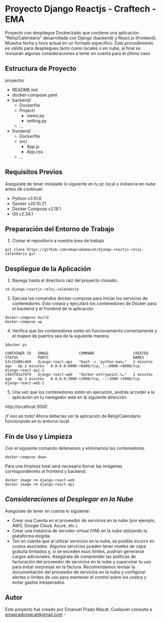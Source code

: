# Proyecto Django Reactjs - Craftech - EMA

Proyecto con despliegue Dockerizado que contiene una aplicación "Reloj/Calendario" desarrollada con Django (backend) y React.js (frontend). Muestra fecha y hora actual en un formato específico.
Este procedimiento es válido para despliegues tanto como locales o en nube, al final se revisarán algunas consideraciones a tener en cuenta para el último caso.


## Estructura de Proyecto

proyecto/
- README.md
- docker-compose.yaml
- backend/
  - Dockerfile
  - Project/
    - views.py
    - setting.py
  - ...
- frontend/
  - Dockerfile
  - src/
    - App.js
    - App.css
  - ...


## Requisitos Previos

Asegúrate de tener instalado lo siguiente en tu pc local o instancia en nube antes de continuar:
- Python v3.10.6
- Docker v20.10.21
- Docker Compose v2.18.1
- Git v2.34.1


## Preparación del Entorno de Trabajo
1. Clonar el repositorio a nuestra área de trabajo
```
git clone https://github.com/emapradomacat/django-reactjs-reloj-calendario.git
```

## Despliegue de la Aplicación
1. Navega hasta el directorio raíz del proyecto clonado.
```
cd django-reactjs-reloj-calendario
```
2. Ejecuta los comandos docker-compose para iniciar los servicios de contenedores. Esto creará y ejecutará los contenedores de Docker para el backend y el frontend de la aplicación.
```
docker-compose build
docker-compose up
```
4. Verifica que los contenedores estén en funcionamiento correctamente y el mapeo de puertos sea de la siguiente manera.
```
$docker ps
```
```
CONTAINER ID   IMAGE              COMMAND                  CREATED         STATUS         PORTS                                       NAMES
53c15d00c4b0   django-react-api   "bash -c 'python man…"   2 minutes ago   Up 2 minutes   0.0.0.0:8000->8000/tcp, :::8000->8000/tcp   django-react-api-1
c493f03a70f9   django-react-web   "docker-entrypoint.s…"   2 minutes ago   Up 2 minutes   0.0.0.0:3000->3000/tcp, :::3000->3000/tcp   django-react-web-1
```
5. Una vez que los contenedores estén en ejecución, podrás acceder a la aplicación en tu navegador web en la siguiente dirección:

http://localhost:3000

¡Y eso es todo! Ahora deberías ver la aplicación de Reloj/Calendario funcionando en tu entorno local.



## Fin de Uso y Limpieza
Con el siguiente comando detenemos y eliminamos los contenedores.
```
docker-compose down
```
Para una limpieza total será necesario borrar las imágenes correspondientes al frontend y backend.
```
docker image rm django-react-web
docker image rm django-react-api
```


## ***Consideraciones al Desplegar en la Nube***
Asegúrate de tener en cuenta lo siguiente:
- Crear una Cuenta en el proveedor de servicios en la nube (por ejemplo, AWS, Google Cloud, Azure, etc.).
- Crear una instancia de servidor virtual (VM) en la nube utilizando la plataforma elegida.
- Ten en cuenta que al utilizar servicios en la nube, es posible incurrir en costos asociados. Algunos servicios pueden tener niveles de capa gratuita limitados y, si se exceden esos límites, podrían generarse cargos adicionales. Asegúrate de comprender las políticas de facturación del proveedor de servicios en la nube y supervisar tu uso para evitar sorpresas en la factura.
Recomendamos revisar la documentación del proveedor de servicios en la nube y configurar alertas o límites de uso para mantener el control sobre los costos y evitar gastos inesperados.




## Autor

Este proyecto fue creado por Emanuel Prado Macat.
Cualquier consulta a emapradomacat@gmail.com -

